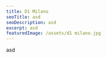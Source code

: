 ```yaml
---
title: D1 Milano
seoTitle: asd
seoDescription: asd
excerpt: asd
featuredImage: /assets/d1 milano.jpg
---
```

asd

